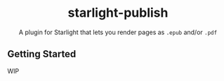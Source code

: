 <div align="center">

# starlight-publish

A plugin for Starlight that lets you render pages as `.epub` and/or `.pdf`

</div>

## Getting Started

WIP
